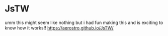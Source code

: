 # JsTW
umm this might seem like nothing but i had fun making this and is exciting to know how it works!!
https://aerostro.github.io/JsTW/

